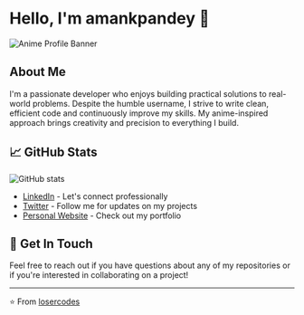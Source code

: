 # Hello, I'm amankpandey 👋

![Anime Profile Banner](https://github.com/user-attachments/assets/3fe8a323-2bf2-4598-997d-86bf04fc31a5)


## About Me
I'm a passionate developer who enjoys building practical solutions to real-world problems. Despite the humble username, I strive to write clean, efficient code and continuously improve my skills. My anime-inspired approach brings creativity and precision to everything I build.

## 📈 GitHub Stats
![GitHub stats](https://github-readme-stats.vercel.app/api?username=amankpandey&show_icons=true&theme=dark)
- [LinkedIn](https://www.linkedin.com/in/amanxxpandey/) - Let's connect professionally
- [Twitter](#) - Follow me for updates on my projects
- [Personal Website](https://web-portfolio-sepia-beta.vercel.app/) - Check out my portfolio

## 💬 Get In Touch
Feel free to reach out if you have questions about any of my repositories or if you're interested in collaborating on a project!

---
⭐️ From [losercodes](https://github.com/amankpandey)
